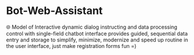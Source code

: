# Bot-Web-Assistant
🌐 Model of Interactive dynamic dialog instructing and data processing control with single-field chatbot interface provides guided, sequential data entry and storage to simplify, minimize, modernize and speed up routine in the user interface, just make registration forms fun =)
